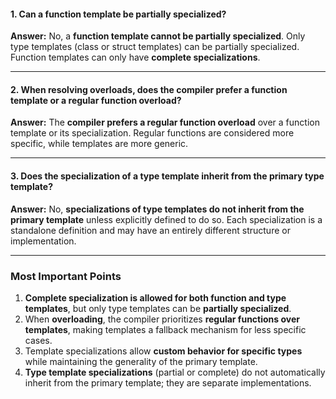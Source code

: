 

#### **1. Can a function template be partially specialized?**
**Answer:**
No, a **function template cannot be partially specialized**. Only type templates (class or struct templates) can be partially specialized. Function templates can only have **complete specializations**.

---

#### **2. When resolving overloads, does the compiler prefer a function template or a regular function overload?**
**Answer:**
The **compiler prefers a regular function overload** over a function template or its specialization. Regular functions are considered more specific, while templates are more generic.

---

#### **3. Does the specialization of a type template inherit from the primary type template?**
**Answer:**
No, **specializations of type templates do not inherit from the primary template** unless explicitly defined to do so. Each specialization is a standalone definition and may have an entirely different structure or implementation.

---

### **Most Important Points**
1. **Complete specialization is allowed for both function and type templates**, but only type templates can be **partially specialized**.
2. When **overloading**, the compiler prioritizes **regular functions over templates**, making templates a fallback mechanism for less specific cases.
3. Template specializations allow **custom behavior for specific types** while maintaining the generality of the primary template.
4. **Type template specializations** (partial or complete) do not automatically inherit from the primary template; they are separate implementations.

